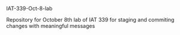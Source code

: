 IAT-339-Oct-8-lab

Repository for October 8th lab of IAT 339 for staging and commiting changes with meaningful messages